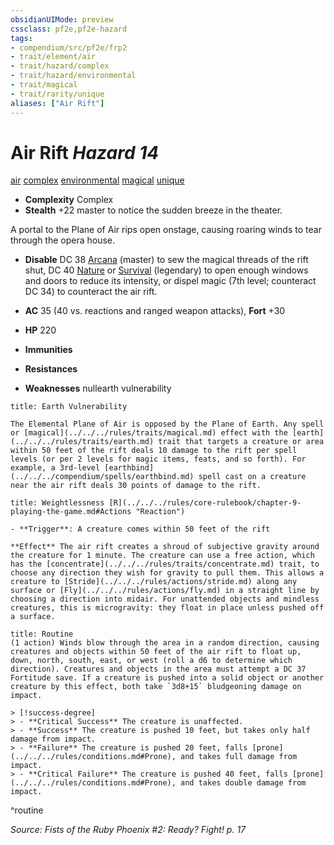 ```yaml
---
obsidianUIMode: preview
cssclass: pf2e,pf2e-hazard
tags:
- compendium/src/pf2e/frp2
- trait/element/air
- trait/hazard/complex
- trait/hazard/environmental
- trait/magical
- trait/rarity/unique
aliases: ["Air Rift"]
---
```

# Air Rift *Hazard 14*  
[air](air.md)  [complex](complex.md)  [environmental](environmental.md)  [magical](magical.md)  [unique](unique.md)  

- **Complexity** Complex
- **Stealth** +22 master to notice the sudden breeze in the theater.  

A portal to the Plane of Air rips open onstage, causing roaring winds to tear through the opera house.

- **Disable** DC 38 [Arcana](../../skills.md#Arcana) (master) to sew the magical threads of the rift shut, DC 40 [Nature](../../skills.md#Nature) or [Survival](../../skills.md#Survival) (legendary) to open enough windows and doors to reduce its intensity, or dispel magic (7th level; counteract DC 34) to counteract the air rift.  

- **AC** 35 (40 vs. reactions and ranged weapon attacks), **Fort** +30
- **HP** 220
- **Immunities** 
- **Resistances** 
- **Weaknesses** nullearth vulnerability
     
```ad-embed-ability
title: Earth Vulnerability

The Elemental Plane of Air is opposed by the Plane of Earth. Any spell or [magical](../../../rules/traits/magical.md) effect with the [earth](../../../rules/traits/earth.md) trait that targets a creature or area within 50 feet of the rift deals 10 damage to the rift per spell levels (or per 2 levels for magic items, feats, and so forth). For example, a 3rd-level [earthbind](../../../compendium/spells/earthbind.md) spell cast on a creature near the air rift deals 30 points of damage to the rift.
```
```ad-embed-ability
title: Weightlessness [R](../../../rules/core-rulebook/chapter-9-playing-the-game.md#Actions "Reaction")

- **Trigger**: A creature comes within 50 feet of the rift

**Effect** The air rift creates a shroud of subjective gravity around the creature for 1 minute. The creature can use a free action, which has the [concentrate](../../../rules/traits/concentrate.md) trait, to choose any direction they wish for gravity to pull them. This allows a creature to [Stride](../../../rules/actions/stride.md) along any surface or [Fly](../../../rules/actions/fly.md) in a straight line by choosing a direction into midair. For unattended objects and mindless creatures, this is microgravity: they float in place unless pushed off a surface.
```

```ad-pf2-summary
title: Routine
(1 action) Winds blow through the area in a random direction, causing creatures and objects within 50 feet of the air rift to float up, down, north, south, east, or west (roll a d6 to determine which direction). Creatures and objects in the area must attempt a DC 37 Fortitude save. If a creature is pushed into a solid object or another creature by this effect, both take `3d8+15` bludgeoning damage on impact.

> [!success-degree] 
> - **Critical Success** The creature is unaffected.
> - **Success** The creature is pushed 10 feet, but takes only half damage from impact.
> - **Failure** The creature is pushed 20 feet, falls [prone](../../../rules/conditions.md#Prone), and takes full damage from impact.
> - **Critical Failure** The creature is pushed 40 feet, falls [prone](../../../rules/conditions.md#Prone), and takes double damage from impact.
```
^routine

*Source: Fists of the Ruby Phoenix #2: Ready? Fight! p. 17*
